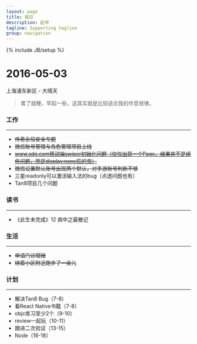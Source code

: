 ```yaml
---
layout: page
title: 每日
description: 趁早
tagline: Supporting tagline
group: navigation
---
```

{% include JB/setup %}

# 2016-05-03 
上海浦东新区 - 大晴天

> 累了就睡，早起一些，这其实就是比较适合我的作息规律。

### 工作
---
-  ~~传奇永恒安全专题~~
-  ~~微信账号管理与角色管理项目上线~~
-  ~~www.sdo.com移动端swiper初始化问题（仅仅出现一个Page，结果并不是组件问题，而是display:none捣的鬼）~~
-  ~~微信设置默认账号出现两个默认，对手游账号判断不够~~
-  三星readonly可以激活输入法的bug（点透问题也有）
-  Tan8项目几个问题

### 读书
---
- 《此生未完成》12 病中之最散记

### 生活
---
-  ~~申请门诊理赔~~
-  ~~绕着小区附近跑步了一会儿~~

### 计划
---
-  解决Tan8 Bug（7-8）
-  看React Native书籍（7-8）
-  objc练习至少2个（9-10）
-  review一起玩（10-11）
-  跟进二次验证（13-15）
-  Node（16-18）







